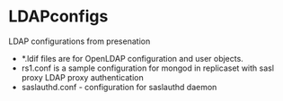 # LDAPconfigs
LDAP configurations from presenation

- *.ldif files are for OpenLDAP configuration and user objects.
- rs1.conf is a sample configuration for mongod in replicaset with sasl proxy LDAP proxy authentication
- saslauthd.conf - configuration for saslauthd daemon
